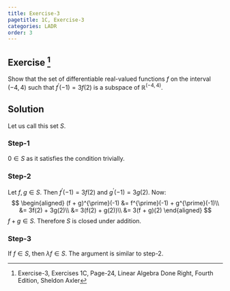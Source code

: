 ```yaml
---
title: Exercise-3
pagetitle: 1C, Exercise-3
categories: LADR
order: 3
---
```


## Exercise [^1]

Show that the set of differentiable real-valued functions $f$ on the interval $(-4, 4)$ such that $f^{\prime}(-1) = 3f(2)$ is a subspace of $\mathbb{R}^{(-4, 4)}$.

## Solution

Let us call this set $S$.

### Step-1

$0 \in S$ as it satisfies the condition trivially.

### Step-2

Let $f, g \in S$. Then $f^{\prime}(-1) = 3f(2)$ and $g^{\prime}(-1) = 3g(2)$. Now:
$$
\begin{aligned}
(f + g)^{\prime}(-1) &= f^{\prime}(-1) + g^{\prime}(-1)\\
&= 3f(2) + 3g(2)\\
&= 3(f(2) + g(2))\\
&= 3(f + g)(2)
\end{aligned}
$$
$f + g \in S$. Therefore $S$ is closed under addition.

### Step-3

If $f \in S$, then $\lambda f \in S$. The argument is similar to step-2.




[^1]: Exercise-3, Exercises 1C, Page-24, Linear Algebra Done Right, Fourth Edition, Sheldon Axler

